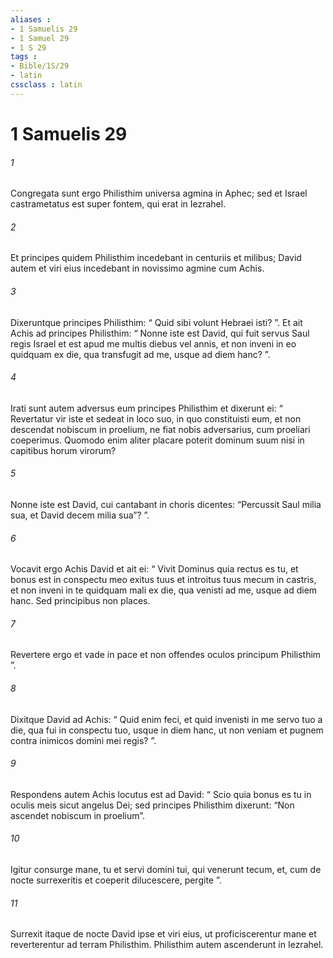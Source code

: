 ```yaml
---
aliases : 
- 1 Samuelis 29
- 1 Samuel 29
- 1 S 29
tags : 
- Bible/1S/29
- latin
cssclass : latin
---
```


# 1 Samuelis 29

###### 1
Congregata sunt ergo Philisthim universa agmina in Aphec; sed et Israel castrametatus est super fontem, qui erat in Iezrahel. 
###### 2
Et principes quidem Philisthim incedebant in centuriis et milibus; David autem et viri eius incedebant in novissimo agmine cum Achis. 
###### 3
Dixeruntque principes Philisthim: “ Quid sibi volunt Hebraei isti? ”. Et ait Achis ad principes Philisthim: “ Nonne iste est David, qui fuit servus Saul regis Israel et est apud me multis diebus vel annis, et non inveni in eo quidquam ex die, qua transfugit ad me, usque ad diem hanc? ”. 
###### 4
Irati sunt autem adversus eum principes Philisthim et dixerunt ei: “ Revertatur vir iste et sedeat in loco suo, in quo constituisti eum, et non descendat nobiscum in proelium, ne fiat nobis adversarius, cum proeliari coeperimus. Quomodo enim aliter placare poterit dominum suum nisi in capitibus horum virorum? 
###### 5
Nonne iste est David, cui cantabant in choris dicentes: “Percussit Saul milia sua, et David decem milia sua”? ”.
###### 6
Vocavit ergo Achis David et ait ei: “ Vivit Dominus quia rectus es tu, et bonus est in conspectu meo exitus tuus et introitus tuus mecum in castris, et non inveni in te quidquam mali ex die, qua venisti ad me, usque ad diem hanc. Sed principibus non places. 
###### 7
Revertere ergo et vade in pace et non offendes oculos principum Philisthim ”. 
###### 8
Dixitque David ad Achis: “ Quid enim feci, et quid invenisti in me servo tuo a die, qua fui in conspectu tuo, usque in diem hanc, ut non veniam et pugnem contra inimicos domini mei regis? ”. 
###### 9
Respondens autem Achis locutus est ad David: “ Scio quia bonus es tu in oculis meis sicut angelus Dei; sed principes Philisthim dixerunt: “Non ascendet nobiscum in proelium”. 
###### 10
Igitur consurge mane, tu et servi domini tui, qui venerunt tecum, et, cum de nocte surrexeritis et coeperit dilucescere, pergite ”. 
###### 11
Surrexit itaque de nocte David ipse et viri eius, ut proficiscerentur mane et reverterentur ad terram Philisthim. Philisthim autem ascenderunt in Iezrahel.
